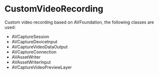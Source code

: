 # CustomVideoRecording

Custom video recording based on AVFoundation, the following classes are used:

* AVCaptureSession
* AVCaptureDeviceInput
* AVCaptureVideoDataOutput
* AVCaptureConnection
* AVAssetWriter
* AVAssetWriterInput
* AVCaptureVideoPreviewLayer